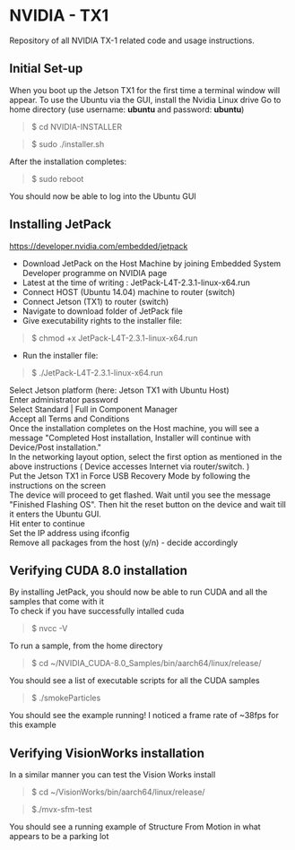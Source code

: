 # NVIDIA - TX1 
Repository of all NVIDIA TX-1 related code and usage instructions. 

## Initial Set-up
When you boot up the Jetson TX1 for the first time a terminal window will appear. To use the Ubuntu via the GUI, install the Nvidia Linux drive
Go to home directory (use username: **ubuntu** and password: **ubuntu**)<br/>
>$ cd NVIDIA-INSTALLER <br/>

>$ sudo ./installer.sh <br/>

After the installation completes:<br/>
>$ sudo reboot <br/>

You should now be able to log into the Ubuntu GUI

## Installing JetPack 
https://developer.nvidia.com/embedded/jetpack<br/>
* Download JetPack on the Host Machine by joining Embedded System Developer programme on NVIDIA page<br/>
* Latest at the time of writing : JetPack-L4T-2.3.1-linux-x64.run<br/>
* Connect HOST (Ubuntu 14.04) machine to router (switch)<br/>
* Connect Jetson (TX1) to router (switch)<br/>
* Navigate to download folder of JetPack file<br/>
* Give executability rights to the installer file:<br/>

> $ chmod +x JetPack-L4T-2.3.1-linux-x64.run

* Run the installer file:<br/>

> $ ./JetPack-L4T-2.3.1-linux-x64.run

Select Jetson platform (here: Jetson TX1 with Ubuntu Host)<br/>
Enter administrator password<br/>
Select Standard | Full in Component Manager<br/>
Accept all Terms and Conditions<br/>
Once the installation completes on the Host machine, you will see a message "Completed Host installation, Installer will continue with Device/Post installation." <br/>
In the networking layout option, select the first option as mentioned in the above instructions ( Device accesses Internet via router/switch. )<br/>
Put the Jetson TX1 in Force USB Recovery Mode by following the instructions on the screen<br/>
The device will proceed to get flashed. Wait until you see the message "Finished Flashing OS". Then hit the reset button on the device and wait till it enters the Ubuntu GUI.<br/>
Hit enter to continue<br/>
Set the IP address using ifconfig<br/>
Remove all packages from the host (y/n) - decide accordingly<br/>

## Verifying CUDA 8.0 installation
By installing JetPack, you should now be able to run CUDA and all the samples that come with it<br/>
To check if you have successfully intalled cuda<br/>
> $ nvcc -V

To run a sample, from the home directory<br/>
> $ cd ~/NVIDIA_CUDA-8.0_Samples/bin/aarch64/linux/release/

You should see a list of executable scripts for all the CUDA samples<br/>
> $ ./smokeParticles

You should see the example running! I noticed a frame rate of ~38fps for this example<br/>


## Verifying VisionWorks installation
In a similar manner you can test the Vision Works install<br/>
> $ cd ~/VisionWorks/bin/aarch64/linux/release/

> $./mvx-sfm-test

You should see a running example of Structure From Motion in what appears to be a parking lot<br/>



